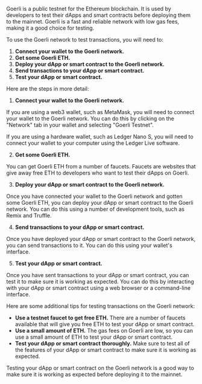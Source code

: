 Goerli is a public testnet for the Ethereum blockchain. It is used by developers to test their dApps and smart contracts before deploying them to the mainnet. Goerli is a fast and reliable network with low gas fees, making it a good choice for testing.

To use the Goerli network to test transactions, you will need to:

1. **Connect your wallet to the Goerli network.**
2. **Get some Goerli ETH.**
3. **Deploy your dApp or smart contract to the Goerli network.**
4. **Send transactions to your dApp or smart contract.**
5. **Test your dApp or smart contract.**

Here are the steps in more detail:

1. **Connect your wallet to the Goerli network.**

If you are using a web3 wallet, such as MetaMask, you will need to connect your wallet to the Goerli network. You can do this by clicking on the "Network" tab in your wallet and selecting "Goerli Testnet".

If you are using a hardware wallet, such as Ledger Nano S, you will need to connect your wallet to your computer using the Ledger Live software.

2. **Get some Goerli ETH.**

You can get Goerli ETH from a number of faucets. Faucets are websites that give away free ETH to developers who want to test their dApps on Goerli.

3. **Deploy your dApp or smart contract to the Goerli network.**

Once you have connected your wallet to the Goerli network and gotten some Goerli ETH, you can deploy your dApp or smart contract to the Goerli network. You can do this using a number of development tools, such as Remix and Truffle.

4. **Send transactions to your dApp or smart contract.**

Once you have deployed your dApp or smart contract to the Goerli network, you can send transactions to it. You can do this using your wallet's interface.

5. **Test your dApp or smart contract.**

Once you have sent transactions to your dApp or smart contract, you can test it to make sure it is working as expected. You can do this by interacting with your dApp or smart contract using a web browser or a command-line interface.

Here are some additional tips for testing transactions on the Goerli network:

* **Use a testnet faucet to get free ETH.** There are a number of faucets available that will give you free ETH to test your dApp or smart contract.
* **Use a small amount of ETH.** The gas fees on Goerli are low, so you can use a small amount of ETH to test your dApp or smart contract.
* **Test your dApp or smart contract thoroughly.** Make sure to test all of the features of your dApp or smart contract to make sure it is working as expected.

Testing your dApp or smart contract on the Goerli network is a good way to make sure it is working as expected before deploying it to the mainnet.